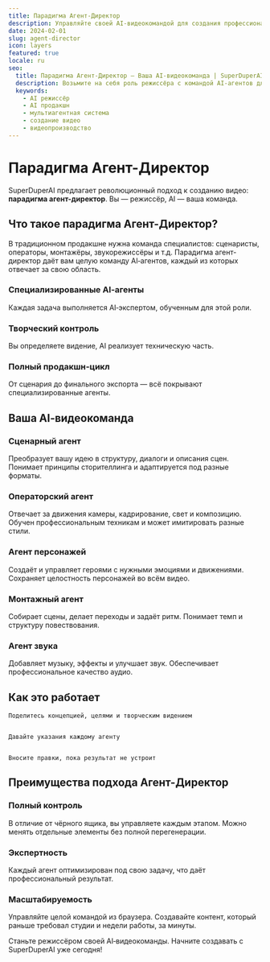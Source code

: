 ```yaml
---
title: Парадигма Агент-Директор
description: Управляйте своей AI‑видеокомандой для создания профессиональных видео с помощью специализированных AI‑агентов.
date: 2024-02-01
slug: agent-director
icon: layers
featured: true
locale: ru
seo:
  title: Парадигма Агент-Директор — Ваша AI‑видеокоманда | SuperDuperAI
  description: Возьмите на себя роль режиссёра с командой AI‑агентов для сценариев, съёмки, монтажа и звука.
  keywords:
    - AI режиссёр
    - AI продакшн
    - мультиагентная система
    - создание видео
    - видеопроизводство
---
```


# Парадигма Агент-Директор

SuperDuperAI предлагает революционный подход к созданию видео: **парадигма агент-директор**. Вы — режиссёр, AI — ваша команда.

## Что такое парадигма Агент-Директор?

В традиционном продакшне нужна команда специалистов: сценаристы, операторы, монтажёры, звукорежиссёры и т.д. Парадигма агент-директор даёт вам целую команду AI‑агентов, каждый из которых отвечает за свою область.

### Специализированные AI‑агенты

Каждая задача выполняется AI‑экспертом, обученным для этой роли.


  ### Творческий контроль

Вы определяете видение, AI реализует техническую часть.


  ### Полный продакшн‑цикл

От сценария до финального экспорта — всё покрывают специализированные агенты.




## Ваша AI‑видеокоманда

### Сценарный агент

Преобразует вашу идею в структуру, диалоги и описания сцен. Понимает принципы сторителлинга и адаптируется под разные форматы.

### Операторский агент

Отвечает за движения камеры, кадрирование, свет и композицию. Обучен профессиональным техникам и может имитировать разные стили.

### Агент персонажей

Создаёт и управляет героями с нужными эмоциями и движениями. Сохраняет целостность персонажей во всём видео.

### Монтажный агент

Собирает сцены, делает переходы и задаёт ритм. Понимает темп и структуру повествования.

### Агент звука

Добавляет музыку, эффекты и улучшает звук. Обеспечивает профессиональное качество аудио.

## Как это работает


  
    Поделитесь концепцией, целями и творческим видением
  
  
    Давайте указания каждому агенту
  
  
    Вносите правки, пока результат не устроит
  


## Преимущества подхода Агент-Директор

### Полный контроль

В отличие от чёрного ящика, вы управляете каждым этапом. Можно менять отдельные элементы без полной перегенерации.

### Экспертность

Каждый агент оптимизирован под свою задачу, что даёт профессиональный результат.

### Масштабируемость

Управляйте целой командой из браузера. Создавайте контент, который раньше требовал студии и недели работы, за минуты.


  Станьте режиссёром своей AI‑видеокоманды. Начните создавать с SuperDuperAI уже
  сегодня!

